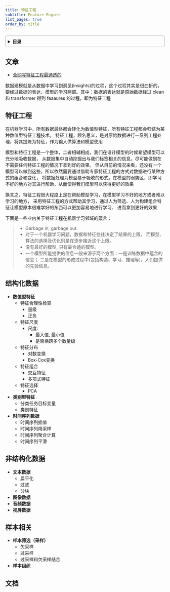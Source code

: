 ```yaml
---
title: 特征工程
subtitle: Feature Engine
list_pages: true
order_by: title
---
```


<style>
details {
    border: 1px solid #aaa;
    border-radius: 4px;
    padding: .5em .5em 0;
}
summary {
    font-weight: bold;
    margin: -.5em -.5em 0;
    padding: .5em;
}
details[open] {
    padding: .5em;
}
details[open] summary {
    border-bottom: 1px solid #aaa;
    margin-bottom: .5em;
}
</style>

<details><summary>目录</summary><p>

- [文章](#文章)
- [特征工程](#特征工程)
- [结构化数据](#结构化数据)
- [非结构化数据](#非结构化数据)
- [样本相关](#样本相关)
- [文档](#文档)
</p></details><p></p>

## 文章

* [全网写特征工程最通透的](https://mp.weixin.qq.com/s/SVjZvbeJUaBag-NiELGDVw)

数据建模就是从数据中学习到洞见(insights)的过程，这个过程其实是很曲折的，要经过数据的表达、模型的学习两部。其中：数据的表达就是原始数据经过 clean 和 transformer 得到 feaaures 的过程，即为特征工程

## 特征工程

在机器学习中，所有数据最终都会转化为数值型特征，所有特征工程都会归结为某种数值型特征工程技术。
特征工程，顾名思义，是对原始数据进行一系列工程处理，将其提炼为特征，作为输入供算法和模型使用

模型和特征工程是一个整体，二者相辅相成，我们在设计模型的时候希望模型可以充分地吸收数据，
从数据集中自动挖掘出与我们标签相关的信息。尽可能做到在不需要任何特征工程的情况下拿到好的效果。
但从目前的情况来看，还没有一个模型可以做到这些，所以依然需要通过借助专家特征工程的方式对数据进行某种方式的组合和变化，
将数据处理为模型易于吸收的形式。在模型的弱势区，即学习不好的地方对其进行帮助，从而使得我们模型可以获得更好的效果

换言之，特征工程很大程度上是在帮助模型学习，在模型学习不好的地方或者难以学习的地方，
采用特征工程的方式帮助其学习，通过人为筛选、人为构建组合特征让模型原本很难学好的东西可以更加容易地进行学习、
进而拿到更好的效果

下面是一些业内关于特征工程在机器学习邻域的箴言：

> * Garbage in, garbage out.
> * 对于一个机器学习问题，数据和特征往往决定了结果的上限，
>   而模型、算法的选择及优化则是在逐步接近这个上限。
> * 没有最好的模型, 只有最合适的模型。
> * 一个模型所能提供的信息一般来源于两个方面：一是训练数据中蕴含的信息；
>   二是在模型的形成过程中(包括构造、学习、推理等)，人们提供的先验信息。

## 结构化数据

* **数值型特征**
    - 特征合理性检查
        - 量级
        - 正负
    - 特征尺度
        - 尺度: 
            - 最大值, 最小值
            - 是否横跨多个数量级
    - 特征分布
        - 对数变换
        - Box-Cox变换
    - 特征组合
        - 交互特征
        - 多项式特征
    - 特征选择
        - PCA
* **类别型特征**
    - 分类任务目标变量
    - 类别特征
* **时间序列数据**
    - 时间序列插值
    - 时间序列降采样
    - 时间序列聚合计算
    - 时间序列平滑

## 非结构化数据

* **文本数据**
    - 扁平化
    - 过滤
    - 分块
* **图像数据**
* **音频数据**
* **视屏数据**

## 样本相关

* **样本筛选（采样）**
    - 欠采样
    - 过采样
    - 过采样和欠采样结合
* **样本组织**

## 文档

